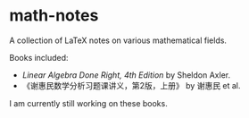 # math-notes
A collection of LaTeX notes on various mathematical fields.

Books included:
- *Linear Algebra Done Right, 4th Edition* by Sheldon Axler.
- 《谢惠民数学分析习题课讲义，第2版，上册》 by 谢惠民 et al.

I am currently still working on these books.
